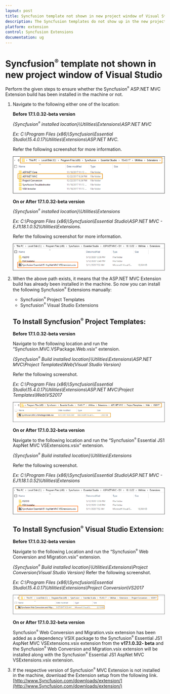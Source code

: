 ```yaml
---
layout: post
title: Syncfusion template not shown in new project window of Visual Studio
description: The Syncfusion templates do not show up in the new project window of visual studio.  how can to get them installed?
platform: extension
control: Syncfusion Extensions
documentation: ug
---
```


# Syncfusion<sup style="font-size:70%">&reg;</sup> template not shown in new project window of Visual Studio

Perform the given steps to ensure whether the Syncfusion<sup style="font-size:70%">&reg;</sup> ASP.NET MVC Extension build has been installed in the machine or not.

1. Navigate to the following either one of the location:

   **Before 17.1.0.32-beta version**

   _{Syncfusion<sup style="font-size:70%">&reg;</sup> installed location}\Utilities\Extensions\ASP.NET MVC_

   _Ex: C:\Program Files (x86)\Syncfusion\Essential Studio\15.4.0.17\Utilities\Extensions\ASP.NET MVC._

   Refer the following screenshot for more information.



   ![Syncfusion<sup style="font-size:70%">&reg;</sup> ASP.NET MVC Extension installed location](The-Syncfusion-templatesd_images/The-Syncfusion-templatesd-img1.png)

   **On or After 17.1.0.32-beta version**

   _{Syncfusion<sup style="font-size:70%">&reg;</sup> installed location}\Utilities\Extensions_

   _Ex: C:\Program Files (x86)\Syncfusion\Essential Studio\ASP.NET MVC - EJ1\18.1.0.52\Utilities\Extensions._

   Refer the following screenshot for more information.

   ![Syncfusion<sup style="font-size:70%">&reg;</sup> ASP.NET MVC Extension installed location](The-Syncfusion-templatesd_images/The-Syncfusion-templatesd-img4.png)


2. When the above path exists, it means that the ASP.NET MVC Extension build has already been installed in the machine. So now you can install the following Syncfusion<sup style="font-size:70%">&reg;</sup>
   Extensions manually:
   * Syncfusion<sup style="font-size:70%">&reg;</sup> Project Templates
   * Syncfusion<sup style="font-size:70%">&reg;</sup> Visual Studio Extensions

   ## To Install Syncfusion<sup style="font-size:70%">&reg;</sup> Project Templates: 

   **Before 17.1.0.32-beta version**

   Navigate to the following location and run the “Syncfusion.MVC.VSPackage.Web.vsix” extension.

   _{Syncfusion<sup style="font-size:70%">&reg;</sup> Build installed location}\Utilities\Extensions\ASP.NET MVC\Project Templates\Web\{Visual Studio Version}_

   Refer the following screenshot.

   _Ex: C:\Program Files (x86)\Syncfusion\Essential Studio\15.4.0.17\Utilities\Extensions\ASP.NET MVC\Project Templates\Web\VS2017_


   ![Syncfusion<sup style="font-size:70%">&reg;</sup> ASP.NET MVC Project Template VSIX file location](The-Syncfusion-templatesd_images/The-Syncfusion-templatesd-img2.png)

   **On or After 17.1.0.32-beta version**

   Navigate to the following location and run the “Syncfusion<sup style="font-size:70%">&reg;</sup> Essential JS1 AspNet MVC VSExtensions.vsix” extension.

   _{Syncfusion<sup style="font-size:70%">&reg;</sup> Build installed location}\Utilities\Extensions_

   Refer the following screenshot.

   _Ex: C:\Program Files (x86)\Syncfusion\Essential Studio\ASP.NET MVC - EJ1\18.1.0.52\Utilities\Extensions_


   ![Syncfusion<sup style="font-size:70%">&reg;</sup> ASP.NET MVC Project Template VSIX file location](The-Syncfusion-templatesd_images/The-Syncfusion-templatesd-img4.png)

   ## To Install Syncfusion<sup style="font-size:70%">&reg;</sup> Visual Studio Extension:

   **Before 17.1.0.32-beta version**

   Navigate to the following Location and run the “Syncfusion<sup style="font-size:70%">&reg;</sup> Web Conversion and Migration.vsix” extension. 

   _{Syncfusion<sup style="font-size:70%">&reg;</sup> Build installed location}\Utilities\Extensions\Project Conversion\{Visual Studio Version}_
   Refer the following screenshot.

   _Ex: C:\Program Files (x86)\Syncfusion\Essential Studio\15.4.0.17\Utilities\Extensions\Project Conversion\VS2017_


   ![Syncfusion<sup style="font-size:70%">&reg;</sup> Web Conversion and Migration VSIX file location](The-Syncfusion-templatesd_images/The-Syncfusion-templatesd-img3.png)

   **On or After 17.1.0.32-beta version**

   Syncfusion<sup style="font-size:70%">&reg;</sup> Web Conversion and Migration.vsix extension has been added as a dependency VSIX package to the Syncfusion<sup style="font-size:70%">&reg;</sup> Essential JS1 AspNet MVC VSExtensions.vsix extension from the **v17.1.0.32- beta** and the Syncfusion<sup style="font-size:70%">&reg;</sup> Web Conversion and Migration.vsix extension will be installed along with the Syncfusion<sup style="font-size:70%">&reg;</sup> Essential JS1 AspNet MVC VSExtensions.vsix extension.

3. If the respective version of Syncfusion<sup style="font-size:70%">&reg;</sup> MVC Extension is not installed in the machine, download the Extension setup from the following link.        [http://www.Syncfusion.com/downloads/extension/](http://www.Syncfusion.com/downloads/extension/)
